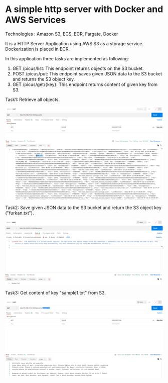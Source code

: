 # A simple http server with Docker and AWS Services

Technologies : Amazon S3, ECS, ECR, Fargate, Docker

It is a HTTP Server Application using AWS S3 as a storage service. Dockerization is placed in ECR.

In this application three tasks are implemented as following:

1) GET /picus/list: This endpoint returns objects on the S3 bucket.
2) POST /picus/put: This endpoint saves given JSON data to the S3 bucket and returns the S3 object key.
3) GET /picus/get/{key}: This endpoint returns content of given key from S3.

Task1: Retrieve all objects.

![alt text](https://github.com/ftasbasi/Simple-HTTP-Server-with-AWS-S3/blob/main/img/task1.png?raw=true)


Task2: Save given JSON data to the S3 bucket and return the S3 object key ("furkan.txt").

![alt text](https://github.com/ftasbasi/Simple-HTTP-Server-with-AWS-S3/blob/main/img/task2.png?raw=true)


Task3: Get content of key "sample1.txt" from S3.

![alt text](https://github.com/ftasbasi/Simple-HTTP-Server-with-AWS-S3/blob/main/img/task3.png?raw=true)


